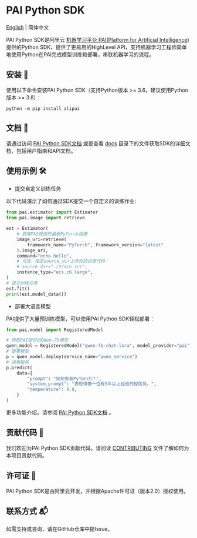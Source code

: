 # PAI Python SDK

[English](./README.md) \| 简体中文

PAI Python SDK是阿里云 [机器学习平台 PAI(Platform for Artificial Intelligence)](https://www.aliyun.com/product/bigdata/learn) 提供的Python SDK，提供了更易用的HighLevel API，支持机器学习工程师简单地使用Python在PAI完成模型训练和部署，串联机器学习的流程。

## 安装 🔧

使用以下命令安装PAI Python SDK（支持Python版本 \>= 3.6，建议使用Python版本 \>= 3.8）：

```shell
python -m pip install alipai
```

## 文档 📖

请通过访问 [PAI Python SDK文档](https://alipai.readthedocs.io/) 或是查看 [docs](./docs) 目录下的文件获取SDK的详细文档，包括用户指南和API文档。

## 使用示例 🛠

- 提交自定义训练任务

以下代码演示了如何通过SDK提交一个自定义的训练作业:

```python
from pai.estimator import Estimator
from pai.image import retrieve

est = Estimator(
    # 获取PAI提供的最新PyTorch镜像
    image_uri=retrieve(
        framework_name="PyTorch", framework_version="latest"
    ).image_uri,
    command="echo hello",
    # 可选，指定source_dir上传你的训练代码：
    # source_dir="./train_src",
    instance_type="ecs.c6.large",
)
# 提交训练任务
est.fit()
print(est.model_data())

```

- 部署大语言模型

PAI提供了大量预训练模型，可以使用PAI Python SDK轻松部署：

```python
from pai.model import RegisteredModel

# 获取PAI提供的QWen-7b模型
qwen_model = RegisteredModel("qwen-7b-chat-lora", model_provider="pai")
# 部署模型
p = qwen_model.deploy(service_name="qwen_service")
# 调用服务
p.predict(
    data={
        "prompt": "如何安装PyTorch？",
        "system_prompt": "表现得像一位有5年以上经验的程序员。",
        "temperature": 0.8,
    }
)
```

更多功能介绍，请参阅 [PAI Python SDK文档](https://alipai.readthedocs.io/) 。

## 贡献代码 🤝

我们欢迎为PAI Python SDK贡献代码。请阅读 [CONTRIBUTING](./CONTRIBUTING.md) 文件了解如何为本项目贡献代码。

## 许可证 📝

PAI Python SDK是由阿里云开发，并根据Apache许可证（版本2.0）授权使用。

## 联系方式 📬

如需支持或咨询，请在GitHub仓库中提Issue。
